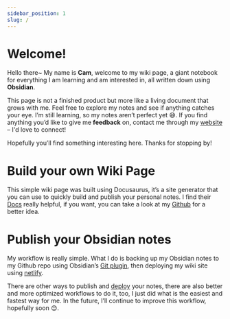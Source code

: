```yaml
---
sidebar_position: 1
slug: /
---
```

# Welcome! 
Hello there~ My name is **Cam**, welcome to my wiki page, a giant notebook for everything I am learning and am interested in, all written down using **Obsidian**. 

This page is not a finished product but more like a living document that grows with me. Feel free to explore my notes and see if anything catches your eye. I’m still learning, so my notes aren’t perfect yet 😅. If you find anything you’d like to give me **feedback** on, contact me through my [website](https://camchu.me/) – I'd love to connect! 

Hopefully you’ll find something interesting here. Thanks for stopping by!

# Build your own Wiki Page
This simple wiki page was built using Docusaurus, it’s a site generator that you can use to quickly build and publish your personal notes. I find their [Docs](https://docusaurus.io/docs) really helpful, if you want, you can take a look at my [Github](https://github.com/camchu2001/my-wiki) for a better idea.

# Publish your Obsidian notes
My workflow is really simple. What I do is backing up my Obsidian notes to my Github repo using Obsidian’s [Git plugin](https://github.com/denolehov/obsidian-git), then deploying my wiki site using [netlify](https://www.netlify.com/).

There are other ways to publish and [deploy](https://docusaurus.io/docs/deployment) your notes, there are also better and more optimized workflows to do it, too, I just did what is the easiest and fastest way for me. In the future, I’ll continue to improve this workflow, hopefully soon 😊. 